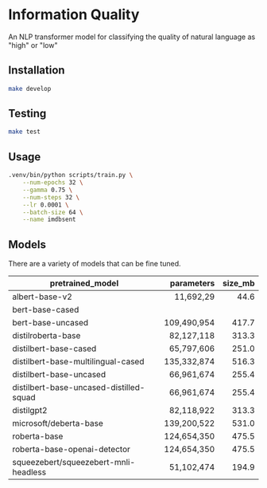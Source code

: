 # Information Quality

An NLP transformer model for classifying the quality of natural language as "high" or "low"

## Installation

```bash
make develop
```

## Testing

```bash
make test
```

## Usage

```bash
.venv/bin/python scripts/train.py \
    --num-epochs 32 \
    --gamma 0.75 \
    --num-steps 32 \
    --lr 0.0001 \
    --batch-size 64 \
    --name imdbsent
```


## Models

There are a variety of models that can be fine tuned.

| pretrained_model                          |   parameters |   size_mb |
|-------------------------------------------|-------------:|----------:|
| albert-base-v2                            |    11,692,29 |      44.6 |
| bert-base-cased                           |              |           |
| bert-base-uncased                         |  109,490,954 |     417.7 |
| distilroberta-base                        |   82,127,118 |     313.3 |
| distilbert-base-cased                     |   65,797,606 |     251.0 |
| distilbert-base-multilingual-cased        |  135,332,874 |     516.3 |
| distilbert-base-uncased                   |   66,961,674 |     255.4 |
| distilbert-base-uncased-distilled-squad   |   66,961,674 |     255.4 |
| distilgpt2                                |   82,118,922 |     313.3 |
| microsoft/deberta-base                    |  139,200,522 |     531.0 |
| roberta-base                              |  124,654,350 |     475.5 |
| roberta-base-openai-detector              |  124,654,350 |     475.5 |
| squeezebert/squeezebert-mnli-headless     |   51,102,474 |     194.9 |
